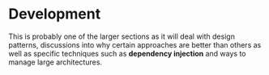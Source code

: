 # Development

This is probably one of the larger sections as it will deal with design patterns, discussions into why certain approaches are better than others as well as specific techniques such as **dependency injection** and ways to manage large architectures.